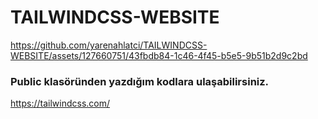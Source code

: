# TAILWINDCSS-WEBSITE


https://github.com/yarenahlatci/TAILWINDCSS-WEBSITE/assets/127660751/43fbdb84-1c46-4f45-b5e5-9b51b2d9c2bd

### Public klasöründen yazdığım kodlara ulaşabilirsiniz.

https://tailwindcss.com/
